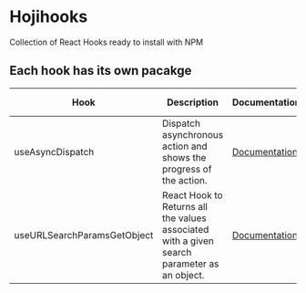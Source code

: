 # Hojihooks

Collection of React Hooks ready to install with NPM

## Each hook has its own pacakge

| Hook            | Description                                               | Documentation                                                                     | NPM Page                                                           |
| --------------- | --------------------------------------------------------- | --------------------------------------------------------------------------------- | ------------------------------------------------------------------ |
| useAsyncDispatch        | Dispatch asynchronous action and shows the progress of the action.        | [Documentation](https://github.com/woohoeon/hojihooks/tree/master/useAsyncDispatch)        | [NPM Page](https://www.npmjs.com/package/@hojihooks/use-async-dispatch)         |
| useURLSearchParamsGetObject        | React Hook to Returns all the values associated with a given search parameter as an object.        | [Documentation](https://github.com/woohoeon/hojihooks/tree/master/useURLSearchParamsGetObject)        | [NPM Page](https://www.npmjs.com/package/@hojihooks/use-url-search-params-get-object)         |